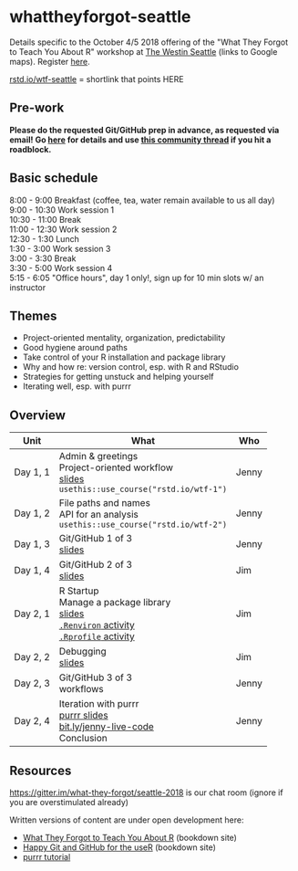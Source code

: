 # whattheyforgot-seattle

Details specific to the October 4/5 2018 offering of the "What They Forgot to Teach You About R" workshop at [The Westin Seattle](https://goo.gl/maps/3KSpPzZjWR92) (links to Google maps). Register [here](https://www.rstudio.com/workshops/what-they-forgot-to-teach-you-about-r/).

[rstd.io/wtf-seattle](https://rstd.io/wtf-seattle) = shortlink that points HERE

## Pre-work

**Please do the requested Git/GitHub prep in advance, as requested via email! Go [here](http://happygitwithr.com/workshops.html#pre-workshop-set-up) for details and use [this community thread](https://community.rstudio.com/t/what-they-forgot-to-teach-you-seattle-oct-2018-system-setup/15287) if you hit a roadblock.**

## Basic schedule

8:00 - 9:00 Breakfast (coffee, tea, water remain available to us all day)  
9:00 - 10:30 Work session 1  
10:30 - 11:00 Break  
11:00 - 12:30 Work session 2  
12:30 - 1:30 Lunch  
1:30 - 3:00 Work session 3  
3:00 - 3:30 Break  
3:30 - 5:00 Work session 4  
5:15 - 6:05 "Office hours", day 1 only!, sign up for 10 min slots w/ an instructor

## Themes

  * Project-oriented mentality, organization, predictability
  * Good hygiene around paths
  * Take control of your R installation and package library
  * Why and how re: version control, esp. with R and RStudio
  * Strategies for getting unstuck and helping yourself
  * Iterating well, esp. with purrr

## Overview

| Unit          | What | Who |
|---------------|------|-----|
| Day 1, 1 | Admin & greetings<br>Project-oriented workflow<br>[slides](day1_slides1_projects-and-paths.pdf)<br>`usethis::use_course("rstd.io/wtf-1")` | Jenny
| Day 1, 2 | File paths and names<br>API for an analysis<br>`usethis::use_course("rstd.io/wtf-2")` | Jenny |
| Day 1, 3 | Git/GitHub 1 of 3<br>[slides](day1_slides2_git-and-github.pdf) | Jenny |
| Day 1, 4 | Git/GitHub 2 of 3<br>[slides](day1_slides4_git-branching-and-remotes.pdf) | Jim |
| Day 2, 1 | R Startup <br>Manage a package library<br>[slides](day2_slides1_R-startup-maintaining-libraries.pdf)<br>[`.Renviron` activity](https://whattheyforgot.org/r-startup.html#renviron)<br>[`.Rprofile` activity](https://whattheyforgot.org/r-startup.html#rprofile) | Jim |
| Day 2, 2 | Debugging<br>[slides](day2_slides2_Debugging-Code-Search.pdf)| Jim |
| Day 2, 3 | Git/GitHub 3 of 3<br>workflows | Jenny |
| Day 2, 4 | Iteration with purrr<br>[purrr slides](https://speakerdeck.com/jennybc/purrr-workshop)<br>[bit.ly/jenny-live-code](http://bit.ly/jenny-live-code)<br>Conclusion | Jenny |

## Resources

<https://gitter.im/what-they-forgot/seattle-2018> is our chat room (ignore if you are overstimulated already)

Written versions of content are under open development here:

  * [What They Forgot to Teach You About R](https://whattheyforgot.org) (bookdown site)
  * [Happy Git and GitHub for the useR](http://happygitwithr.com) (bookdown site)
  * [purrr tutorial](https://jennybc.github.io/purrr-tutorial/)
  

